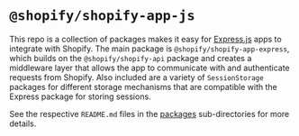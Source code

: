 # `@shopify/shopify-app-js`

This repo is a collection of packages makes it easy for [Express.js](https://expressjs.com/) apps to integrate with Shopify.  The main package is `@shopify/shopify-app-express`, which builds on the `@shopify/shopify-api` package and creates a middleware layer that allows the app to communicate with and authenticate requests from Shopify.  Also included are a variety of `SessionStorage` packages for different storage mechanisms that are compatible with the Express package for storing sessions.

See the respective `README.md` files in the [packages](packages) sub-directories for more details.
